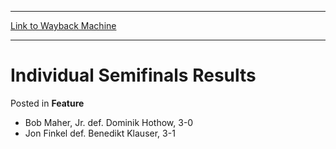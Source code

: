 
---
[Link to Wayback Machine](https://web.archive.org/web/20171031060834/https://magic.wizards.com/en/articles/archive/feature/individual-semifinals-results-2000-01-01)

[_metadata_:description]:- "Bob Maher, Jr. def. Dominik Hothow, 3-0 Jon Finkel def. Benedikt Klauser, 3-1"
[_metadata_:generator]:- "Drupal 7 (http://drupal.org)"
[_metadata_:node]:- "960931"
[_metadata_:publish_date]:- "2000-01-01"
[_metadata_:source]:- "div-main-content"
[_metadata_:title]:- "Individual Semifinals Results"
[_metadata_:wayback_capture_timestamp]:- "2017-10-31 06:08:34"
[_metadata_:wayback_raw_url]:- "https://web.archive.org/web/20171031060834id_/https://magic.wizards.com/en/articles/archive/feature/individual-semifinals-results-2000-01-01"
[_metadata_:wayback_url]:- "https://magic.wizards.com/en/articles/archive/feature/individual-semifinals-results-2000-01-01"
---


Individual Semifinals Results
=============================



 Posted in **Feature**












* Bob Maher, Jr. def. Dominik Hothow, 3-0
* Jon Finkel def. Benedikt Klauser, 3-1






